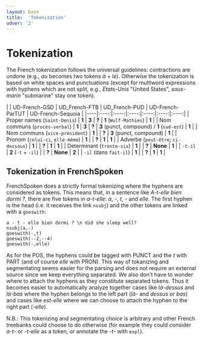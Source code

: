 ```yaml
---
layout: base
title:  'Tokenization'
udver: '2'
---
```


# Tokenization

The French tokenization follows the universal guidelines: contractions are undone (e.g., *au* becomes two tokens *à* + *le*).
Otherwise the tokenization is based on white spaces and punctuations (except for multiword expressions with hyphens which are not split, e.g., *Etats-Unis* "United States", *sous-marin* "submarine" stay one token).

| | UD-French-GSD | UD_French-FTB | UD_French-PUD | UD-French-ParTUT | UD-French-Sequoia |
|----|:----:|:----:|:----:|:----:|:----:|:----:|
| Proper names (`Saint-Denis`) | **1** | **3** | **?** | **1** (`Wulf-Mathies`) | **1** |
| Nom communs (`procès-verbal`) | **1** | **3** | **?** | **3** (punct, compound) / **1** (`sud-est`) | **1** |
| Nom communs (`vice-président`) | **1** | | **?** | **3** (punct, compound) | **1** |
| Pronom (`celui-ci`, `elle-même`) | **1** | | **?** | **1**  | **1** |
| Adverbe (`peut-être`; `ci-dessous`) | **1** | | **?** | **1** | **1** |
| Determinant (`trente-six`) | **1** | | **?** | **None** | **1** |
| `-t-il` | **2** (`-t` + `-il`) | | **?** | **None** | **2** |
| `-il` (dans `fait-il`) | **1** | | **?** | **1** | **1** |


## Tokenization in FrenchSpoken
FrenchSpoken does a strictly formal tokenizing where the hyphens are considered as tokens.
This means that, in a sentence like  _A-t-elle bien dormi ?_,  there are five tokens in _a-t-elle_: _a_, _-_, _t_, _-_ and _elle_.
The first hyphen is the head (i.e. it receives the link `nsubj`) and the other tokens are linked with a `goeswith`:

~~~ sdparse
a - t - elle bien dormi ? \n did she sleep well?
nsubj(a,-)
goeswith(-,t)
goeswith(--2,--4)
goeswith(-,elle)
~~~

As for the POS, the hyphens could be tagged with PUNCT and the _t_ with PART (and of course _elle_ with PRON).
This way of tokanizing and segmentating seems easier for the parsing and does not require an external source since we keep everything separated.	We also don't have to wonder where to attach the hyphens as they constitute separated tokens.
Thus it becomes easier to automatically analyze together cases like _là-dessus_ and _là-bas_ where the hyphen belongs to the left part (_là-_ and _dessus_ or _bas_) and cases like _est-elle_ where we can choose to attach the hyphen to the right part (_-elle_).

N.B.: This tokenizing and segmentating choice is arbitrary and other French treebanks could choose to do otherwise (for example they could consider _a-t-_ or _-t-elle_ as a token, or annotate the _-t-_ with `expl`).
